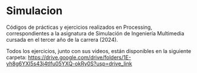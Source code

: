 # Simulacion
Códigos de prácticas y ejercicios realizados en Processing, correspondientes a la asignatura de Simulación de Ingeniería Multimedia cursada en el tercer año de la carrera (2024).

Todos los ejercicios, junto con sus videos, están disponibles en la siguiente carpeta: https://drive.google.com/drive/folders/1E-yh8g6YXI5s43j4tlfu05YXQ-okRy0S?usp=drive_link
